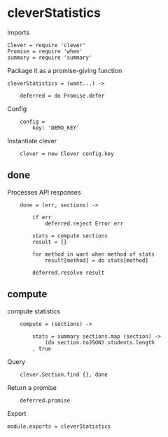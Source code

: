 cleverStatistics
================

Imports

	Clever = require 'clever'
	Promise = require 'when'
	summary = require 'summary'

Package it as a promise-giving function

	cleverStatistics = (want...) ->

		deferred = do Promise.defer

Config

		config =
			key: 'DEMO_KEY'

Instantiate clever

		clever = new Clever config.key

## done
Processes API responses

		done = (err, sections) ->

			if err
				deferred.reject Error err

			stats = compute sections
			result = {}

			for method in want when method of stats
				result[method] = do stats[method]
			
			deferred.resolve result

## compute
compute statistics

		compute = (sections) ->

			stats = summary sections.map (section) ->
				(do section.toJSON).students.length
			, true

Query

		clever.Section.find {}, done

Return a promise

		deferred.promise

Export

	module.exports = cleverStatistics